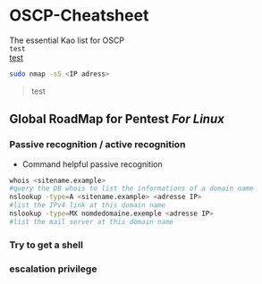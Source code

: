 # OSCP-Cheatsheet
The essential Kao list for OSCP  
`test`  
[test](https://www.geeksforgeeks.org/what-is-readme-md-file/) 
```bash
sudo nmap -sS <IP adress>
```
> test  
## Global RoadMap for Pentest _For Linux_
### Passive recognition / active recognition
 - Command helpful passive recognition 
```bash
whois <sitename.example>
#query the DB whois to list the informations of a domain name
nslookup -type=A <sitename.example> <adresse IP>
#list the IPv4 link at this domain name
nslookup -type=MX nomdedomaine.exemple <adresse IP>
#list the mail server at this domain name
```
### Try to get a shell
### escalation privilege

  
